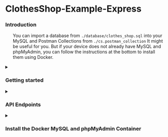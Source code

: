 # ClothesShop-Example-Express

<h3>Introduction</h3>
<ul>

You can import a database from `./database/clothes_shop.sql` into your MySQL and Postman Collections from `./cs.postman_collection` It might be useful for you. But if your device does not already have MySQL and phpMyAdmin, you can follow the instructions at the bottom to install them using Docker.
</ul>

<details><summary><h3>Getting started</h3></summary>
<p>
<ul>
<li>
 
<strong>Install</strong>
 
```
$ git clone https://github.com/santichoks/Clothes-Shop-Backend.git
$ cd Clothes-Shop-Backend
$ npm install
```
</li>
 
<li>
 
<strong>Setting up your local environment</strong>
 
create an `.env` file in the application root directory.
 
```
DB_HOST=localhost
DB_USERNAME=root
DB_PASSWORD=123456
DB_DATABASE=clothes_shop
PORT=8000
```
</li>
 
</ul>
</p>
</details>

<details><summary><h3>API Endpoints</h3></summary>
<p>
<ul>
<li>

<strong>Get Products</strong>

|Endpoint|Method|Optional Params|Example|
|:-:|:-:|-|-|
|`/products`|GET|`gender [Men, Women]`|`http://localhost:8000/products?gender=Women`|
||||`http://localhost:8000/products?gender=Men,Women`|
|||`size [XS, S, M, L, XL]`|`http://localhost:8000/products?size=M`|
||||`http://localhost:8000/products?size=XS,S,M`|
|||`style [Red, Black, Batman, Spiderman]`|`http://localhost:8000/products?style=Red`|
||||`http://localhost:8000/products?style=Red,Spiderman,Batman`|

<strong>Example :</strong> `http://localhost:8000/products?gender=Women&size=XS,S,M`

```
{
    "status": "successfully.",
    "total": 9,
    "results": [
        {
            "product_id": 6,
            "gender": "Women",
            "style": "Plain color / Black",
            "size": "XS",
            "price": 290
        },
        {
            "product_id": 7,
            "gender": "Women",
            "style": "Plain color / Black",
            "size": "S",
            "price": 290
        },
        ...
        ...
        ...
    ]    
```

</li>

<li>

<strong>Get Orders</strong>

|Endpoint|Method|Optional Params|Example|
|:-:|:-:|-|-|
|`/orders`|GET|`start_date [YYYY-MM-DD]`|`http://localhost:8000/orders?start_date=2022-10-10&end_date=2022-10-14`|
|||`end_date [YYYY-MM-DD]`|`http://localhost:8000/orders?start_date=2022-10-10&end_date=2022-10-14`|
|||`status [placed_order, paid, shipping_out, completed]`|`http://localhost:8000/orders?status=paid`|
||||`http://localhost:8000/orders?status=paid,completed`|

<strong>Example :</strong> `http://localhost:8000/orders?start_date=2022-10-10&end_date=2022-10-14&status=paid,completed`
 
```
{
    "status": "successfully.",
    "results": [
        {
            "order_id": 4,
            "product_id": 4,
            "status": "completed",
            "order_date": "2022-10-05T12:38:13.000Z",
            "paid_date": "2022-10-14T13:08:28.000Z",
            "address": "178/25 Soi Vuthipun Ratchaprarob Road Phayathai Bangkok 10400"
        },
        {
            "order_id": 7,
            "product_id": 7,
            "status": "completed",
            "order_date": "2022-10-11T12:38:13.000Z",
            "paid_date": "2022-10-14T13:08:28.000Z",
            "address": "178/25 Soi Vuthipun Ratchaprarob Road Phayathai Bangkok 10400"
        },
        ...
        ...
        ...
    ]
```
</li>

<li>

<strong>Create Order</strong>

|Endpoint|Method|Optional Params|Example|
|:-:|:-:|:-:|-|
|`orders`|POST|-|`http://localhost:8000/orders`|

<strong>JSON Body format</strong>

```
{
    "product_id": string,
    "address": string"
}
```

<strong>Example :</strong> `http://127.0.0.1:8000/orders`
 
```
{
    "status": "order created successfully."
}
```
</li>
</ul>
</p>
</details>

<details><summary><h3>Install the Docker MySQL and phpMyAdmin Container</h3></summary>
<p>
<ul>
 
<li>

<strong>Pull image</strong>
<p><a href="https://hub.docker.com/_/mysql">MySQL Docker Image</a></p>

```
$ docker pull mysql
```
<p><a href="https://hub.docker.com/_/phpmyadmin">phpMyAdmin Docker Image</a></p>

```
$ docker pull phpmyadmin
```
</li>
 
<li>

<strong>Run the container</strong>

```
$ docker run --name MySQL -p 3306:3306 -e MYSQL_ROOT_PASSWORD=123456 -d mysql
```

```
$ docker run --name phpMyAdmin -d --link MySQL:db -p 8080:80 phpmyadmin
```
</li>
 
<li>

<strong>Create a database</strong>

```
$ docker exec -it MySQL bash
```

```
$ mysql -u root -p
```

```
CREATE DATABASE clothes_shop;
```
</li>
 
<li>
<strong>Import a database table</strong>
 
open `http://localhost:8080` and choose a `clothes_shop` database from our created in the preceding, import `clothes_shop.sql` from `./database`
</li>

</ul>
</p>
</details>
